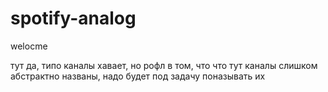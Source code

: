 # spotify-analog

welocme

тут да, типо каналы хавает, но рофл в том, что что тут каналы слишком абстрактно названы, надо будет под задачу поназывать их
